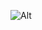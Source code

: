 ![Alt](https://repobeats.axiom.co/api/embed/460b997e7bb329ee73899224473a0f0f75ef4bc9.svg "Repobeats analytics image")
